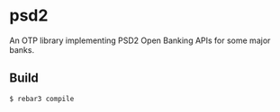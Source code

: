psd2
=====

An OTP library implementing PSD2 Open Banking APIs for some major banks.

Build
-----

    $ rebar3 compile
